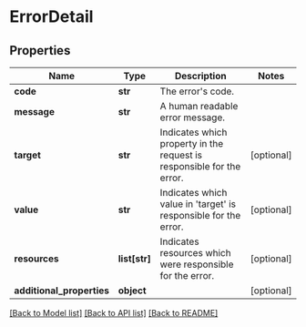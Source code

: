 # ErrorDetail

## Properties
Name | Type | Description | Notes
------------ | ------------- | ------------- | -------------
**code** | **str** | The error&#39;s code. | 
**message** | **str** | A human readable error message. | 
**target** | **str** | Indicates which property in the request is responsible for the error. | [optional] 
**value** | **str** | Indicates which value in &#39;target&#39; is responsible for the error. | [optional] 
**resources** | **list[str]** | Indicates resources which were responsible for the error. | [optional] 
**additional_properties** | **object** |  | [optional] 

[[Back to Model list]](../README.md#documentation-for-models) [[Back to API list]](../README.md#documentation-for-api-endpoints) [[Back to README]](../README.md)


